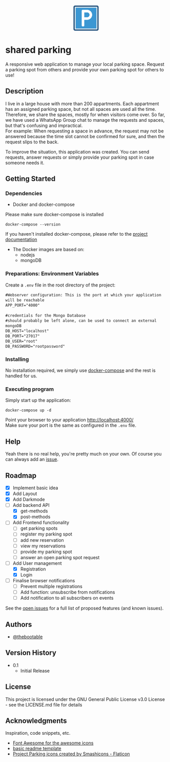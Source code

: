 <div align="center">
<img src="www/img/parking.png" alt="parking" width="80" height="80"/>
</div>

# shared parking

 A responsive web application to manage your local parking space. Request a parking spot from others and provide your own parking spot for others to use!

## Description

I live in a large house with more than 200 appartments. Each appartment has an assigned parking space, but not all spaces are used all the time.
Therefore, we share the spaces, mostly for when visitors come over.
So far, we have used a WhatsApp Group chat to manage the requests and spaces, but that's confusing and impractical.  
For example: When requesting a space in advance, the request may not be answered because the time slot cannot be confirmed for sure, and then the request slips to the back.

To improve the situation, this application was created.
You can send requests, answer requests or simply provide your parking spot in case someone needs it. 

## Getting Started

### Dependencies

* Docker and docker-compose

Please make sure docker-compose is installed
```
docker-compose --version
```

If you haven't installed docker-compose, please refer to the [project documentation](https://docs.docker.com/compose/install/)

* The Docker images are based on:
    * nodejs
    * mongoDB

### Preparations: Environment Variables
Create a `.env` file in the root directory of the project:
```
#Webserver configuration: This is the port at which your application will be reachable
APP_PORT="4000"

#credentials for the Mongo Database
#should probably be left alone, can be used to connect an external mongoDB
DB_HOST="localhost"
DB_PORT="27017"
DB_USER="root"
DB_PASSWORD="rootpassword"
```

### Installing

No installation required, we simply use [docker-compose](https://docs.docker.com/compose/install/) and the rest is handled for us.

### Executing program

Simply start up the application:
```
docker-compose up -d
```
Point your browser to your application [http://localhost:4000/](http://localhost:4000/)  
Make sure your port is the same as configured in the `.env` file.

## Help

Yeah there is no real help, you're pretty much on your own. Of course you can always add an [issue](https://github.com/thebootable/shared-parking/issues/new/choose).

## Roadmap

- [x] Implement basic idea
- [x] Add Layout
- [x] Add Darkmode
- [ ] Add backend API
    - [x] get-methods
    - [x] post-methods
- [ ] Add Frontend functionality
    - [ ] get parking spots
    - [ ] register my parking spot
    - [ ] add new reservation
    - [ ] view my reservations
    - [ ] provide my parking spot
    - [ ] answer an open parking spot request
- [ ] Add User management
    - [x] Registration
    - [x] Login
- [ ] Finalise browser notifications
    - [ ] Prevent multiple registrations
    - [ ] Add function: unsubscribe from notifications
    - [ ] Add notification to all subscribers on events

See the [open issues](https://github.com/thebootable/shared-parking/issues) for a full list of proposed features (and known issues).

## Authors

* [@thebootable](https://github.com/thebootable)

## Version History

* 0.1
    * Initial Release

## License

This project is licensed under the GNU General Public License v3.0 License - see the LICENSE.md file for details

## Acknowledgments

Inspiration, code snippets, etc.
* [Font Awesome for the awesome icons](https://fontawesome.com/)
* [basic readme template](https://gist.github.com/DomPizzie/7a5ff55ffa9081f2de27c315f5018afc)
* [Project Parking icons created by Smashicons - Flaticon](https://www.flaticon.com/free-icons/parking)
